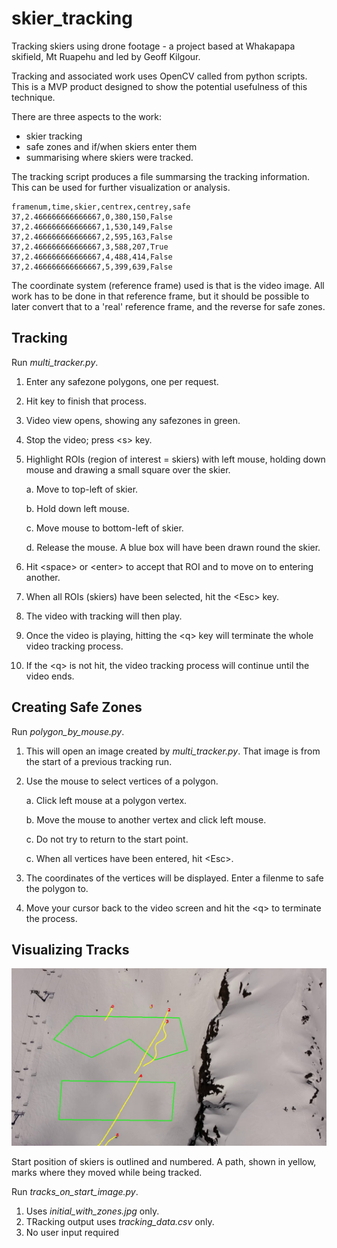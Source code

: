 # skier_tracking
Tracking skiers using drone footage - a project based at Whakapapa skifield, Mt Ruapehu and led by Geoff Kilgour.

Tracking and associated work uses OpenCV called from python scripts. This is a MVP product designed to show the potential usefulness of this technique.

There are three aspects to the work:
- skier tracking
- safe zones and if/when skiers enter them
- summarising where skiers were tracked.

The tracking script produces a file summarsing the tracking information. This can be used for further visualization or analysis.
```
framenum,time,skier,centrex,centrey,safe
37,2.466666666666667,0,380,150,False
37,2.466666666666667,1,530,149,False
37,2.466666666666667,2,595,163,False
37,2.466666666666667,3,588,207,True
37,2.466666666666667,4,488,414,False
37,2.466666666666667,5,399,639,False
```
The coordinate system (reference frame) used is that is the video image. All work has to be done in that reference frame, but it should be possible to later convert that to a 'real' reference frame, and the reverse for safe zones.

## Tracking
Run *multi_tracker.py*.
1. Enter any safezone polygons, one per request.
2. Hit <enter> key to finish that process.
3. Video view opens, showing any safezones in green.
4. Stop the video; press \<s> key.
5. Highlight ROIs (region of interest = skiers) with left mouse, holding down mouse and drawing a small square over the skier.
  
   a. Move to top-left of skier.
   
   b. Hold down left mouse.
   
   c. Move mouse to bottom-left of skier.
   
   d. Release the mouse. A blue box will have been drawn round the skier.
6. Hit \<space> or \<enter> to accept that ROI and to move on to entering another.
7. When all ROIs (skiers) have been selected, hit the \<Esc> key.
8. The video with tracking will then play.
9. Once the video is playing, hitting the \<q> key will terminate the whole video tracking process.
10. If the \<q> is not hit, the video tracking process will continue until the video ends.

## Creating Safe Zones
Run *polygon_by_mouse.py*.
1. This will open an image created by *multi_tracker.py*. That image is from the start of a previous tracking run.
2. Use the mouse to select vertices of a polygon.

   a. Click left mouse at a polygon vertex.
   
   b. Move the mouse to another vertex and click left mouse.
   
   c. Do not try to return to the start point.
   
   c. When all vertices have been entered, hit \<Esc>.
 3. The coordinates of the vertices will be displayed. Enter a filenme to safe the polygon to.
 4. Move your cursor back to the video screen and hit the \<q> to terminate the process.

 ## Visualizing Tracks
 ![skier tracks](reference_images/initial_with_skiers.jpg?raw=true "Title")
 
 Start position of skiers is outlined and numbered. A path, shown in yellow, marks where they moved while being tracked.

 Run *tracks_on_start_image.py*.
 1. Uses *initial_with_zones.jpg* only.
 2. TRacking output uses *tracking_data.csv* only.
 3. No user input required
